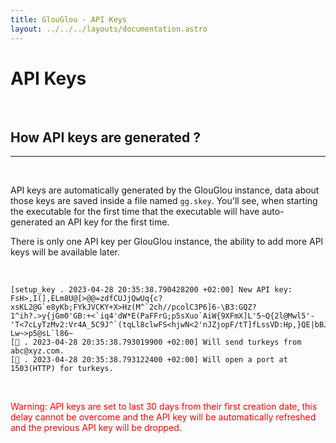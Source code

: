 ```yaml
---
title: GlouGlou - API Keys
layout: ../../../layouts/documentation.astro
---
```


# API Keys
<br>

<h2 style="color: var(--accent);">How API keys are generated ?</h2>
<hr>
<br>

API keys are automatically generated by the GlouGlou instance, data about those keys are saved inside a file named `gg.skey`. You'll see, when starting the executable for the first time that the executable will have auto-generated an API key for the first time.

There is only one API key per GlouGlou instance, the ability to add more API keys will be available later.

<br>

```
[setup_key . 2023-04-28 20:35:38.790428200 +02:00] New API key: FsH>,I(],ELm8U@[>@@=zdfCUJjQwUq{c?xsKL2@G`e8yKb;FYkJVCKY+X>Hz(M^`2ch//pcolC3P6]6-\B3:GQZ?1^ih?.>y{jGm0'GB:+<`iq4'dW*E(PaFFrG;p5sXuo`AiW{9XFmX]L'5~Q{2l@Mwl5'-'T<7cLyTzMv2:Vr4A_5C9J^`(tqLl8clwFS<hjwN<2'nJZjopF/tT]fLssVD:Hp,}QE|bBJu@z0qDJ)_V_/<?Lw~>p5@sL`l86~
[🦃 . 2023-04-28 20:35:38.793019900 +02:00] Will send turkeys from abc@xyz.com.
[🦃 . 2023-04-28 20:35:38.793122400 +02:00] Will open a port at 1503(HTTP) for turkeys.
```

<br>

<span style="color: red;">Warning: API keys are set to last 30 days from their first creation date, this delay cannot be overcome and the API key will be automatically refreshed and the previous API key will be dropped.</span>
